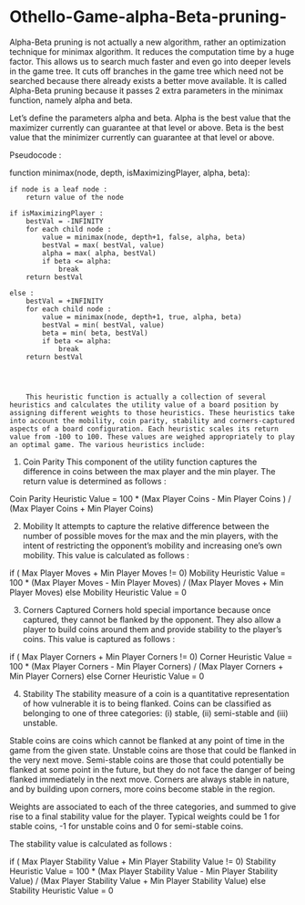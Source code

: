 # Othello-Game-alpha-Beta-pruning-


Alpha-Beta pruning is not actually a new algorithm, rather an optimization technique for minimax algorithm. It reduces the computation time by a huge factor. This allows us to search much faster and even go into deeper levels in the game tree. It cuts off branches in the game tree which need not be searched because there already exists a better move available. It is called Alpha-Beta pruning because it passes 2 extra parameters in the minimax function, namely alpha and beta.

Let’s define the parameters alpha and beta.
Alpha is the best value that the maximizer currently can guarantee at that level or above.
Beta is the best value that the minimizer currently can guarantee at that level or above.

Pseudocode :

function minimax(node, depth, isMaximizingPlayer, alpha, beta):

    if node is a leaf node :
        return value of the node
    
    if isMaximizingPlayer :
        bestVal = -INFINITY 
        for each child node :
            value = minimax(node, depth+1, false, alpha, beta)
            bestVal = max( bestVal, value) 
            alpha = max( alpha, bestVal)
            if beta <= alpha:
                break
        return bestVal

    else :
        bestVal = +INFINITY 
        for each child node :
            value = minimax(node, depth+1, true, alpha, beta)
            bestVal = min( bestVal, value) 
            beta = min( beta, bestVal)
            if beta <= alpha:
                break
        return bestVal
        
        
        
        
        This heuristic function is actually a collection of several heuristics and calculates the utility value of a board position by assigning different weights to those heuristics. These heuristics take into account the mobility, coin parity, stability and corners-captured aspects of a board configuration. Each heuristic scales its return value from -100 to 100. These values are weighed appropriately to play an optimal game. The various heuristics include:


1. Coin Parity
This component of the utility function captures the difference in coins between the max player and the min player. The return value is determined as follows :


Coin Parity Heuristic Value =
	100 * (Max Player Coins - Min Player Coins ) / (Max Player Coins + Min Player Coins)
	
2. Mobility
It attempts to capture the relative difference between the number of possible moves for the max and the min players, with the intent of restricting the opponent’s mobility and increasing one’s own mobility. This value is calculated as follows :


if ( Max Player Moves + Min Player Moves != 0)
	Mobility Heuristic Value =
		100 * (Max Player Moves - Min Player Moves) / (Max Player Moves + Min Player Moves)
else
	Mobility Heuristic Value = 0
	
3. Corners Captured
Corners hold special importance because once captured, they cannot be flanked by the opponent. They also allow a player to build coins around them and provide stability to the player’s coins. This value is captured as follows :


if ( Max Player Corners + Min Player Corners != 0)
	Corner Heuristic Value =
		100 * (Max Player Corners - Min Player Corners) / (Max Player Corners + Min Player Corners)
else
	Corner Heuristic Value = 0
	
4. Stability
The stability measure of a coin is a quantitative representation of how vulnerable it is to being flanked. Coins can be classified as belonging to one of three categories: (i) stable, (ii) semi-stable and (iii) unstable.

Stable coins are coins which cannot be flanked at any point of time in the game from the given state. Unstable coins are those that could be flanked in the very next move. Semi-stable coins are those that could potentially be flanked at some point in the future, but they do not face the danger of being flanked immediately in the next move. Corners are always stable in nature, and by building upon corners, more coins become stable in the region.

Weights are associated to each of the three categories, and summed to give rise to a final stability value for the player. Typical weights could be 1 for stable coins, -1 for unstable coins and 0 for semi-stable coins.

The stability value is calculated as follows :


if ( Max Player Stability Value + Min Player Stability Value != 0)
	Stability  Heuristic Value =
		100 * (Max Player Stability Value - Min Player Stability Value) / (Max Player Stability Value + Min Player Stability Value)
else
	Stability Heuristic Value = 0
  
  
